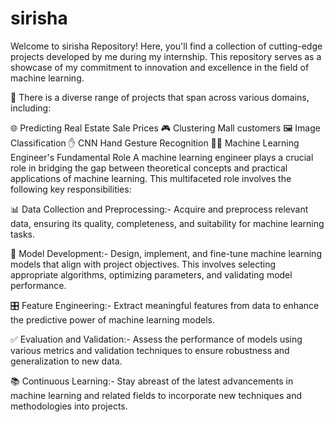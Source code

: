 # sirisha
Welcome to sirisha Repository! Here, you'll find a collection of cutting-edge projects developed by me during my internship. This repository serves as a showcase of my commitment to innovation and excellence in the field of machine learning.

🚀 There is a diverse range of projects that span across various domains, including:

🌐 Predicting Real Estate Sale Prices
🎮 Clustering Mall customers
🖼️ Image Classification
✋ CNN Hand Gesture Recognition
👨‍💻 Machine Learning Engineer's Fundamental Role A machine learning engineer plays a crucial role in bridging the gap between theoretical concepts and practical applications of machine learning. This multifaceted role involves the following key responsibilities:

📊 Data Collection and Preprocessing:- Acquire and preprocess relevant data, ensuring its quality, completeness, and suitability for machine learning tasks.

🧠 Model Development:- Design, implement, and fine-tune machine learning models that align with project objectives. This involves selecting appropriate algorithms, optimizing parameters, and validating model performance.

🎛️ Feature Engineering:- Extract meaningful features from data to enhance the predictive power of machine learning models.

✅ Evaluation and Validation:- Assess the performance of models using various metrics and validation techniques to ensure robustness and generalization to new data.

📚 Continuous Learning:- Stay abreast of the latest advancements in machine learning and related fields to incorporate new techniques and methodologies into projects.

